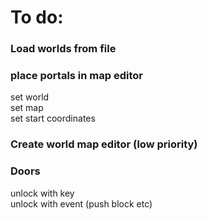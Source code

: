 # To do:

### Load worlds from file
### place portals in map editor
set world  
set map  
set start coordinates
### Create world map editor (low priority)
### Doors
unlock with key  
unlock with event (push block etc)
